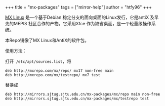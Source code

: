 +++
title = "mx-packages"
tags = ["mirror-help"]
author = "htfy96"
+++

[MX Linux](https://mxlinux.org/) 是一个基于Debian 稳定分支的面向桌面的Linux发行，它是antiX 及早先的MEPIS 社区合作的产物。它采用Xfce 作为缺省桌面，是一个轻量级操作系统。

本Repo镜像了MX Linux和AntiX的软件包。

使用方法：

打开` /etc/apt/sources.list`，将
```
deb http://mxrepo.com/mx/repo/ mx17 non-free main
deb http://mxrepo.com/mx/testrepo/ mx7 test
```

替换成

```
deb http://mirrors.sjtug.sjtu.edu.cn/mx-packages/mx/repo main non-free
deb http://mirrors.sjtug.sjtu.edu.cn/mx-packages/mx/testrepo test
```